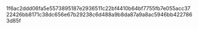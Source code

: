 1f6ac2ddd06fa5e5573895187e2936511c22bf4410b64bf7755fb7e055acc3722426bb8171c38dc656e67b29238c6d488a9b8da87a9a8ac5946bb4227863d85f

